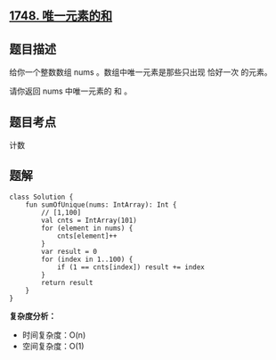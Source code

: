 ## [1748. 唯一元素的和](https://leetcode.cn/problems/sum-of-unique-elements/description/)

## 题目描述

给你一个整数数组 nums 。数组中唯一元素是那些只出现 恰好一次 的元素。

请你返回 nums 中唯一元素的 和 。

## 题目考点

计数

## 题解
 
```
class Solution {
    fun sumOfUnique(nums: IntArray): Int {
        // [1,100]
        val cnts = IntArray(101)
        for (element in nums) {
            cnts[element]++
        }
        var result = 0
        for (index in 1..100) {
            if (1 == cnts[index]) result += index
        }
        return result
    }
}
```

**复杂度分析：**

- 时间复杂度：O(n)
- 空间复杂度：O(1) 

